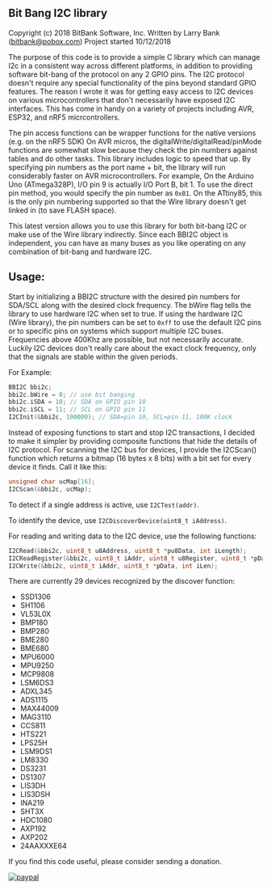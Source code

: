 Bit Bang I2C library
--------------------
Copyright (c) 2018 BitBank Software, Inc.
Written by Larry Bank (bitbank@pobox.com)
Project started 10/12/2018

The purpose of this code is to provide a simple C library which can manage I2c
in a consistent way across different platforms, in addition to providing
software bit-bang of the protocol on any 2 GPIO pins. The I2C protocol doesn't
require any special functionality of the pins beyond standard GPIO features.
The reason I wrote it was for getting easy access to I2C devices on
various microcontrollers that don't necessarily have exposed I2C interfaces.
This has come in handy on a variety of projects including AVR, ESP32, and nRF5
micrcontrollers.

The pin access functions can be wrapper functions for the native versions (e.g. on the nRF5 SDK)
On AVR micros, the digitalWrite/digitalRead/pinMode functions are somewhat
slow because they check the pin numbers against tables and do other tasks.
This library includes logic to speed that up. By specifying pin numbers as the
port name + bit, the library will run considerably faster on AVR
microcontrollers. For example, On the Arduino Uno (ATmega328P), I/O pin 9 is
actually I/O Port B, bit 1. To use the direct pin method, you would specify
the pin number as `0xB1`. On the ATtiny85, this is the only pin numbering
supported so that the Wire library doesn't get linked in (to save FLASH space). 

This latest version allows you to use this library for both bit-bang I2C or
make use of the Wire library indirectly. Since each BBI2C object is independent,
you can have as many buses as you like operating on any combination of
bit-bang and hardware I2C.
 
Usage:
-----
Start by initializing a BBI2C structure with the desired pin numbers for SDA/SCL
along with the desired clock frequency. The bWire flag tells the library to use
hardware I2C when set to true. If using the hardware I2C (Wire library), the
pin numbers can be set to `0xff` to use the default I2C pins or to specific pins
on systems which support multiple I2C buses. Frequencies above 400Khz are 
possible, but not necessarily accurate. Luckily I2C devices don't really
care about the exact clock frequency, only that the signals are stable
within the given periods.

For Example:
```C++
BBI2C bbi2c;
bbi2c.bWire = 0; // use bit banging
bbi2c.iSDA = 10; // SDA on GPIO pin 10
bbi2c.iSCL = 11; // SCL on GPIO pin 11
I2CInit(&bbi2c, 100000); // SDA=pin 10, SCL=pin 11, 100K clock
```

Instead of exposing functions to start and stop I2C transactions, I decided
to make it simpler by providing composite functions that hide the details of
I2C protocol. For scanning the I2C bus for devices, I provide the I2CScan()
function which returns a bitmap (16 bytes x 8 bits) with a bit set for every
device it finds. Call it like this:

```C++
unsigned char ucMap[16];
I2CScan(&bbi2c, ucMap);
```

To detect if a single address is active, use `I2CTest(addr)`.

To identify the device, use `I2CDiscoverDevice(uint8_t iAddress)`.

For reading and writing data to the I2C device, use the following functions:

```C++
I2CRead(&bbi2c, uint8_t u8Address, uint8_t *pu8Data, int iLength);
I2CReadRegister(&bbi2c, uint8_t iAddr, uint8_t u8Register, uint8_t *pData, int iLen);
I2CWrite(&bbi2c, uint8_t iAddr, uint8_t *pData, int iLen);
```

There are currently 29 devices recognized by the discover function:
- SSD1306
- SH1106
- VL53L0X
- BMP180
- BMP280
- BME280
- BME680
- MPU6000
- MPU9250
- MCP9808
- LSM6DS3
- ADXL345
- ADS1115
- MAX44009
- MAG3110
- CCS811
- HTS221
- LPS25H
- LSM9DS1
- LM8330
- DS3231
- DS1307
- LIS3DH
- LIS3DSH
- INA219
- SHT3X
- HDC1080
- AXP192
- AXP202
- 24AAXXXE64

If you find this code useful, please consider sending a donation.

[![paypal](https://www.paypalobjects.com/en_US/i/btn/btn_donateCC_LG.gif)](https://www.paypal.com/cgi-bin/webscr?cmd=_s-xclick&hosted_button_id=SR4F44J2UR8S4)


